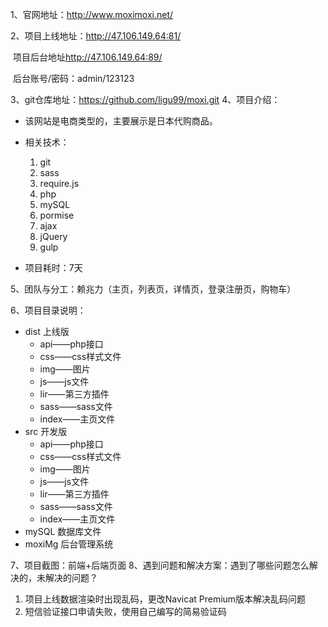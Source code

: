 ﻿1、官网地址：<http://www.moximoxi.net/> 

2、项目上线地址：<http://47.106.149.64:81/> 

​	项目后台地址<http://47.106.149.64:89/> 

​		后台账号/密码：admin/123123

3、git仓库地址：https://github.com/ligu99/moxi.git
4、项目介绍：

- 该网站是电商类型的，主要展示是日本代购商品。

- 相关技术：
  1. git
  2. sass
  3. require.js
  4. php
  5. mySQL
  6. pormise
  7. ajax
  8. jQuery
  9. gulp

- 项目耗时：7天

5、团队与分工：赖兆力（主页，列表页，详情页，登录注册页，购物车）

6、项目目录说明：

- dist 上线版
  - api——php接口
  - css——css样式文件
  - img——图片
  - js——js文件
  - lir——第三方插件
  - sass——sass文件
  - index——主页文件
- src 开发版
  - api——php接口
  - css——css样式文件
  - img——图片
  - js——js文件
  - lir——第三方插件
  - sass——sass文件
  - index——主页文件
- mySQL 数据库文件
- moxiMg 后台管理系统

7、项目截图：前端+后端页面
8、遇到问题和解决方案：遇到了哪些问题怎么解决的，未解决的问题？

1. 项目上线数据渲染时出现乱码，更改Navicat Premium版本解决乱码问题
2. 短信验证接口申请失败，使用自己编写的简易验证码